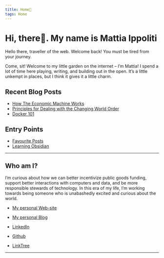 ```yaml
---
title: Home🏡
tags: Home
---
```

# Hi, there👋. My name is Mattia Ippoliti

Hello there, traveller of the web. Welcome back! You must be tired from your journey.

Come, sit! Welcome to my little garden on the internet – I’m Mattia! I spend a lot of time here playing, writing, and building out in the open. It’s a little unkempt in places, but I think it gives it a little charm.

## Recent Blog Posts
- [How The Economic Machine Works](/notes/economics-works)
- [Principles for Dealing with the Changing World Order](/notes/principles)
- [Docker 101](/notes/Docker-101)

## Entry Points
- [Favourite Posts](/notes)
- [Learning Obsidian](/notes/learning-obsidian.md)

---

## Who am I?
I’m curious about how we can better incentivize public goods funding, support better interactions with computers and data, and be more responsible stewards of technology.
In this era of my life, I’m working towards being someone who is unabashedly excited and curious about the world.

- <a href="https://mattiaippoliti.github.io/MattiaIppoliti/" target=“_blank”>My personal Web-site</a>

- <a href="https://mattiaippoliti.github.io/article/" target=“_blank”>My personal Blog</a>

- <a href="https://www.linkedin.com/in/mattiaippoliti/" target=“_blank”>LinkedIn</a>

- <a href="https://github.com/MattiaIppoliti" target=“_blank”>Github</a>

- <a href="https://linktr.ee/mattiaippoliti" target=“_blank”>LinkTree</a>

---